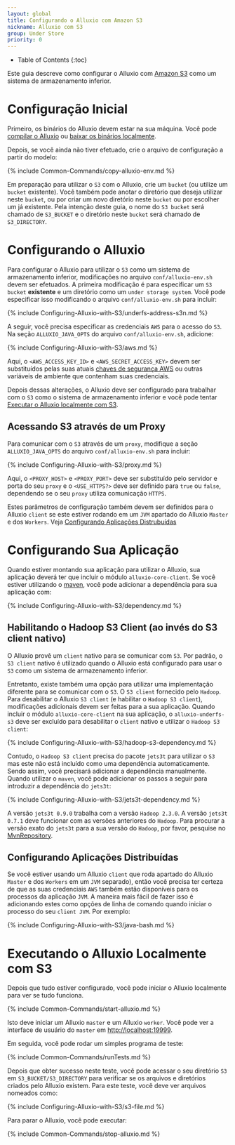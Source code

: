 ```yaml
---
layout: global
title: Configurando o Alluxio com Amazon S3
nickname: Alluxio com S3
group: Under Store
priority: 0
---
```


* Table of Contents
{:toc}

Este guia descreve como configurar o Alluxio com [Amazon S3](https://aws.amazon.com/s3/)
como um sistema de armazenamento inferior.

# Configuração Inicial

Primeiro, os binários do Alluxio devem estar na sua máquina. Você pode
[compilar o Alluxio](Building-Alluxio-Master-Branch.html) ou
[baixar os binários localmente](Running-Alluxio-Locally.html).

Depois, se você ainda não tiver efetuado, crie o arquivo de configuração a partir do modelo:

{% include Common-Commands/copy-alluxio-env.md %}

Em preparação para utilizar o `S3` com o Alluxio, crie um `bucket` (ou utilize um `bucket`
existente). Você também pode anotar o diretório que deseja utilizar neste `bucket`, ou por
criar um novo diretório neste `bucket` ou por escolher um já existente. Pela intenção deste
guia, o nome do `S3 bucket` será chamado de `S3_BUCKET` e o diretório neste `bucket` será
chamado de `S3_DIRECTORY`.

# Configurando o Alluxio

Para configurar o Alluxio para utilizar o `S3` como um sistema de armazenamento inferior,
modificações no arquivo `conf/alluxio-env.sh` devem ser efetuados. A primeira modificação é
para especificar um `S3 bucket` **existente** e um diretório como um `under storage system`.
Você pode especificar isso modificando o arquivo `conf/alluxio-env.sh` para incluir:

{% include Configuring-Alluxio-with-S3/underfs-address-s3n.md %}

A seguir, você precisa especificar as credenciais `AWS` para o acesso do `S3`. Na seção
`ALLUXIO_JAVA_OPTS` do arquivo `conf/alluxio-env.sh`, adicione:

{% include Configuring-Alluxio-with-S3/aws.md %}

Aqui, o `<AWS_ACCESS_KEY_ID>` e `<AWS_SECRET_ACCESS_KEY>` devem ser substituídos pelas suas atuais
[chaves de segurança AWS](https://aws.amazon.com/developers/access-keys) ou outras variáveis de
ambiente que contenham suas credenciais.

Depois dessas alterações, o Alluxio deve ser configurado para trabalhar com o `S3` como o
sistema de armazenamento inferior e você pode tentar
[Executar o Alluxio localmente com S3](#executando-o-alluxio-localmente-com-s3).

## Acessando S3 através de um Proxy

Para comunicar com o `S3` através de um `proxy`, modifique a seção `ALLUXIO_JAVA_OPTS` do arquivo
`conf/alluxio-env.sh` para incluir:

{% include Configuring-Alluxio-with-S3/proxy.md %}

Aqui, o `<PROXY_HOST>` e `<PROXY_PORT>` deve ser substituído pelo servidor e porta do seu `proxy` e
o `<USE_HTTPS?>` deve ser definido para `true` ou `false`, dependendo se o seu `proxy` utiliza
comunicação `HTTPS`.

Estes parâmetros de configuração também devem ser definidos para o Alluxio `client` se este
estiver rodando em um `JVM` apartado do Alluxio `Master` e dos `Workers`. Veja
[Configurando Aplicações Distrubuídas](#configurando-aplicações-distríbuidas)

# Configurando Sua Aplicação

Quando estiver montando sua aplicação para utilizar o Alluxio, sua aplicação deverá ter que incluir
o módulo `alluxio-core-client`. Se você estiver utilizando o [maven](https://maven.apache.org/),
você pode adicionar a dependência para sua aplicação com:

{% include Configuring-Alluxio-with-S3/dependency.md %}

## Habilitando o Hadoop S3 Client (ao invés do S3 client nativo)

O Alluxio provê um `client` nativo para se comunicar com `S3`. Por padrão, o `S3 client` nativo é
utilizado quando o Alluxio está configurado para usar o `S3` como um sistema de armazenamento
inferior.

Entretanto, existe também uma opção para utilizar uma implementação diferente para se comunicar com
o `S3`. O `S3 client` fornecido pelo `Hadoop`. Para desabilitar o Alluxio `S3 client` (e habilitar
o `Hadoop S3 client`), modificações adicionais devem ser feitas para a sua aplicação. Quando
incluir o módulo `alluxio-core-client` na sua aplicação, o `alluxio-underfs-s3` deve ser excluído
para desabilitar o `client` nativo e utilizar o `Hadoop S3 client`:

{% include Configuring-Alluxio-with-S3/hadoop-s3-dependency.md %}

Contudo, o `Hadoop S3 client` precisa do pacote `jets3t` para utilizar o `S3` mas este não está
incluído como uma dependência automaticamente. Sendo assim, você precisará adicionar a
dependência manualmente. Quando utilizar o `maven`, você pode adicionar os passos a seguir para
introduzir a dependência do `jets3t`:

{% include Configuring-Alluxio-with-S3/jets3t-dependency.md %}

A versão `jets3t 0.9.0` trabalha com a versão `Hadoop 2.3.0`. A versão `jets3t 0.7.1` deve funcionar
com as versões anteriores do `Hadoop`. Para procurar a versão exato do `jets3t` para a sua versão
do `Hadoop`, por favor, pesquise no [MvnRepository](http://mvnrepository.com/).

## Configurando Aplicações Distribuídas

Se você estiver usando um Alluxio `client` que roda apartado do Alluxio `Master` e dos `Workers`
em um `JVM` separado), então você precisa ter certeza de que as suas credenciais `AWS` também
estão disponíveis para os processos da aplicação `JVM`. A maneira mais fácil de fazer isso é
adicionando estes como opções de linha de comando quando iniciar o processo do seu `client JVM`.
Por exemplo:

{% include Configuring-Alluxio-with-S3/java-bash.md %}

# Executando o Alluxio Localmente com S3

Depois que tudo estiver configurado, você pode iniciar o Alluxio localmente para ver se tudo
funciona.

{% include Common-Commands/start-alluxio.md %}

Isto deve iniciar um Alluxio `master` e um Alluxio `worker`. Você pode ver a
interface de usuário do `master` em [http://localhost:19999](http://localhost:19999).

Em seguida, você pode rodar um simples programa de teste:

{% include Common-Commands/runTests.md %}

Depois que obter sucesso neste teste, você pode acessar o seu diretório `S3` em
`S3_BUCKET/S3_DIRECTORY` para verificar se os arquivos e diretórios criados pelo Alluxio
existem. Para este teste, você deve ver arquivos nomeados como:

{% include Configuring-Alluxio-with-S3/s3-file.md %}

Para parar o Alluxio, você pode executar:

{% include Common-Commands/stop-alluxio.md %}
